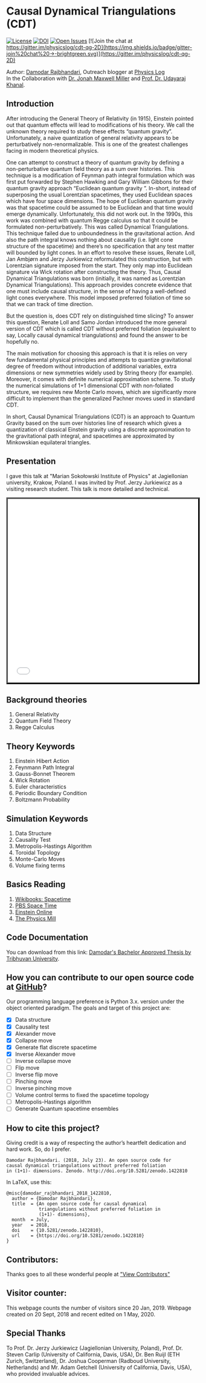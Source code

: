 # Causal Dynamical Triangulations (CDT)
[![License](https://img.shields.io/badge/License-GPL%20v3.0-blue.svg)](LICENSE.md)
[![DOI](https://zenodo.org/badge/84816891.svg)](https://zenodo.org/badge/latestdoi/84816891)
[![Open Issues](https://img.shields.io/github/issues-raw/Damicristi/cdt.svg)](https://github.com/Damicristi/cdt/issues)
[![Join the chat at https://gitter.im/physicslog/cdt-qg-2D](https://img.shields.io/badge/gitter-join%20chat%20→-brightgreen.svg)](https://gitter.im/physicslog/cdt-qg-2D)

Author: [Damodar Rajbhandari](https://damodarrajbhandari.com.np), Outreach blogger at [Physics Log](http://www.physicslog.com/)  
In the Collaboration with [Dr. Jonah Maxwell Miller](https://www.lanl.gov/expertise/profiles/view/jonah-miller) and [Prof. Dr. Udayaraj Khanal](https://en.wikipedia.org/wiki/Udayraj_Khanal).

## Introduction

After introducing the General Theory of Relativity (in 1915), Einstein pointed out that quantum effects will lead to modifications of his theory. We call the unknown theory required to study these effects “quantum gravity”. Unfortunately, a naive quantization of general relativity appears to be perturbatively non-renormalizable. This is one of the greatest challenges facing in modern theoretical physics.

One can attempt to construct a theory of quantum gravity by defining a non-perturbative quantum field theory as a sum over histories. This technique is a modification of Feynman path integral formulation which was first put forwarded by Stephen Hawking and Gary William Gibbons for their quantum gravity approach “Euclidean quantum gravity ”. In-short, instead of superposing the usual Lorentzian spacetimes, they used Euclidean spaces which have four space dimensions. The hope of Euclidean quantum gravity was that spacetime could be assumed to be Euclidean and that time would emerge dynamically. Unfortunately, this did not work out. In the 1990s, this work was combined with quantum Regge calculus so that it could be formulated non-perturbatively. This was called Dynamical Triangulations. This technique failed due to unboundedness in the gravitational action. And also the path integral knows nothing about causality (i.e. light cone structure of the spacetime) and there’s no specification that any test matter will bounded by light cones. In an effort to resolve these issues, Renate Loll, Jan Ambjørn and Jerzy Jurkiewicz reformulated this construction, but with Lorentzian signature imposed from the start. They only map into Euclidean signature via Wick rotation after constructing the theory. Thus, Causal Dynamical Triangulations was born (initially, it was named as Lorentzian Dynamical Triangulations). This approach provides concrete evidence that one must include causal structure, in the sense of having a well-defined light cones everywhere. This model imposed preferred foliation of time so that we can track of time direction.


But the question is, does CDT rely on distinguished time slicing? To answer this question, Renate Loll and Samo Jordan introduced the more general version of CDT which is called CDT without preferred foliation (equivalent to say, Locally causal dynamical triangulations) and found the answer to be hopefully no.

The main motivation for choosing this approach is that it is relies on very few fundamental physical principles and attempts to quantize gravitational degree of freedom without introduction of additional variables, extra dimensions or new symmetries widely used by String theory (for example). Moreover, it comes with definite numerical approximation scheme. To study the numerical simulations of 1+1 dimensional CDT with non-foliated structure, we requires new Monte Carlo moves, which are significantly more difficult to implement than the generalized Pachner moves used in standard CDT.

In short, Causal Dynamical Triangulations (CDT) is an approach to Quantum Gravity based on the sum over histories line of research which gives a quantization of classical Einstein gravity using a discrete approximation to the gravitational path integral, and spacetimes are approximated by Minkowskian equilateral triangles.

## Presentation

I gave this talk at "Marian Sokołowski Institute of Physics" at Jagiellonian university, Krakow, Poland. I was invited by Prof. Jerzy Jurkiewicz as a visiting research student. This talk is more detailed and technical.

<center>
<iframe src="//www.slideshare.net/slideshow/embed_code/key/NPdwyaPxuomqxt" width="595" height="485" frameborder="0" marginwidth="0" marginheight="0" scrolling="no" style="border: #000000 4px outset; display: block; margin-left: auto; margin-right: auto; max-width: 100%" allowfullscreen> </iframe> 
</center>  

## Background theories
1. General Relativity
2. Quantum Field Theory
3. Regge Calculus

## Theory Keywords
1. Einstein Hibert Action
2. Feynmann Path Integral
3. Gauss-Bonnet Theorem
4. Wick Rotation
5. Euler characteristics
6. Periodic Boundary Condition
7. Boltzmann Probability

## Simulation Keywords
1. Data Structure
2. Causality Test
3. Metropolis-Hastings Algorithm
4. Toroidal Topology
5. Monte-Carlo Moves
6. Volume fixing terms

## Basics Reading
1. [Wikibooks: Spacetime](https://en.wikibooks.org/wiki/Special_Relativity/Spacetime)
2. [PBS Space Time](https://www.youtube.com/channel/UC7_gcs09iThXybpVgjHZ_7g/playlists) 
3. [Einstein Online](http://www.einstein-online.info/index.html)
4. [The Physics Mill](http://www.thephysicsmill.com/)

## Code Documentation
You can download from this link: [Damodar's Bachelor Approved Thesis by Tribhuvan University](https://figshare.com/articles/thesis/An_open_source_code_for_Causal_Dynamical_Triangulations_without_preferred_foliation_in_1_1_-dimensions_with_elementary_expositions/12751772).

## How you can contribute to our open source code at [GitHub](https://github.com/Damicristi/cdt)?
Our programming language preference is Python 3.x. version under the object oriented paradigm. The goals and target of this project are:

- [x]  Data structure
- [x]  Causality test
- [x]  Alexander move
- [x]  Collapse move
- [x]  Generate flat discrete spacetime 
- [x]  Inverse Alexander move
- [ ]  Inverse collapse move
- [ ]  Flip move
- [ ]  Inverse flip move
- [ ]  Pinching move
- [ ]  Inverse pinching move
- [ ]  Volume control terms to fixed the spacetime topology
- [ ]  Metropolis-Hastings algorithm
- [ ]  Generate Quantum spacetime ensembles

## How to cite this project?
Giving credit is a way of respecting the author’s heartfelt dedication and hard work. So, do I prefer. 
```
Damodar Rajbhandari. (2018, July 23). An open source code for
causal dynamical triangulations without preferred foliation 
in (1+1)- dimensions. Zenodo. http://doi.org/10.5281/zenodo.1422810
```
In LaTeX, use this:
```
@misc{damodar_rajbhandari_2018_1422810,
  author = {Damodar Rajbhandari},
  title  = {An open source code for causal dynamical 
            triangulations without preferred foliation in
            (1+1)- dimensions},
  month  = July,
  year   = 2018,
  doi    = {10.5281/zenodo.1422810},
  url    = {https://doi.org/10.5281/zenodo.1422810}
}
```
## Contributors:
Thanks goes to all these wonderful people at ["View Contributors"](https://github.com/Damicristi/cdt/graphs/contributors)

## Visitor counter:
This webpage counts the number of visitors since 20 Jan, 2019. Webpage created on 20 Sept, 2018 and recent edited on 1 May, 2020. 

<script type="text/javascript" src="//rf.revolvermaps.com/0/0/0.js?i=0upkcckxlaf&amp;d=2&amp;p=3&amp;b=4&amp;w=293&amp;g=2&amp;f=arial&amp;fs=12&amp;r=0&amp;c0=362b05&amp;c1=375363&amp;c2=000000&amp;ic0=0&amp;ic1=0" async="async"></script>

## Special Thanks
To Prof. Dr. Jerzy Jurkiewicz (Jagiellonian University, Poland), Prof. Dr. Steven Carlip (University of California, Davis, USA), Dr. Ben Ruijl (ETH Zurich, Switzerland), Dr. Joshua Cooperman (Radboud University, Netherlands) and Mr. Adam Getchell (University of California, Davis, USA), who provided invaluable advices. 

